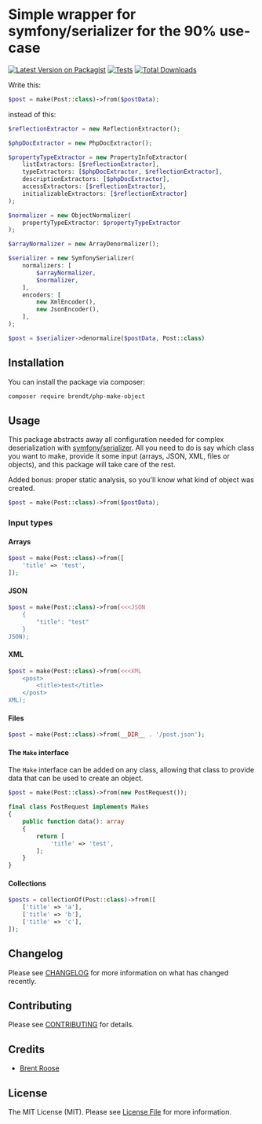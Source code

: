 # Simple wrapper for symfony/serializer for the 90% use-case

[![Latest Version on Packagist](https://img.shields.io/packagist/v/brendt/php-make-object.svg?style=flat-square)](https://packagist.org/packages/brendt/php-make-object)
[![Tests](https://github.com/brendt/php-make-object/actions/workflows/run-tests.yml/badge.svg?branch=main)](https://github.com/brendt/php-make-object/actions/workflows/run-tests.yml)
[![Total Downloads](https://img.shields.io/packagist/dt/brendt/php-make-object.svg?style=flat-square)](https://packagist.org/packages/brendt/php-make-object)

Write this:

```php
$post = make(Post::class)->from($postData);
```

instead of this:

```php
$reflectionExtractor = new ReflectionExtractor();

$phpDocExtractor = new PhpDocExtractor();

$propertyTypeExtractor = new PropertyInfoExtractor(
    listExtractors: [$reflectionExtractor],
    typeExtractors: [$phpDocExtractor, $reflectionExtractor],
    descriptionExtractors: [$phpDocExtractor],
    accessExtractors: [$reflectionExtractor],
    initializableExtractors: [$reflectionExtractor]
);

$normalizer = new ObjectNormalizer(
    propertyTypeExtractor: $propertyTypeExtractor
);

$arrayNormalizer = new ArrayDenormalizer();

$serializer = new SymfonySerializer(
    normalizers: [
        $arrayNormalizer,
        $normalizer,
    ],
    encoders: [
        new XmlEncoder(),
        new JsonEncoder(),
    ],
);

$post = $serializer->denormalize($postData, Post::class)
```

## Installation

You can install the package via composer:

```bash
composer require brendt/php-make-object
```

## Usage

This package abstracts away all configuration needed for complex deserialization with [symfony/serializer](https://symfony.com/doc/current/components/serializer.html). All you need to do is say which class you want to make, provide it some input (arrays, JSON, XML, files or objects), and this package will take care of the rest.

Added bonus: proper static analysis, so you'll know what kind of object was created.

```php
$post = make(Post::class)->from($postData);
```

### Input types

#### Arrays

```php
$post = make(Post::class)->from([
    'title' => 'test',
]);
```

#### JSON

```php
$post = make(Post::class)->from(<<<JSON
    {
        "title": "test"
    }
JSON);
```

#### XML

```php
$post = make(Post::class)->from(<<<XML
    <post>
        <title>test</title>
    </post>
XML);
```

#### Files

```php
$post = make(Post::class)->from(__DIR__ . '/post.json');
```

#### The `Make` interface

The `Make` interface can be added on any class, allowing that class to provide data that can be used to create an object.

```php
$post = make(Post::class)->from(new PostRequest());
```

```php
final class PostRequest implements Makes
{
    public function data(): array
    {
        return [
            'title' => 'test',
        ];
    }
}
```

#### Collections

```php
$posts = collectionOf(Post::class)->from([
    ['title' => 'a'],
    ['title' => 'b'],
    ['title' => 'c'],
]);
```

## Changelog

Please see [CHANGELOG](CHANGELOG.md) for more information on what has changed recently.

## Contributing

Please see [CONTRIBUTING](https://github.com/spatie/.github/blob/main/CONTRIBUTING.md) for details.

## Credits

- [Brent Roose](https://github.com/brendt)

## License

The MIT License (MIT). Please see [License File](LICENSE.md) for more information.
